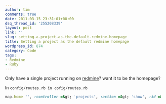 ```yaml
---
author: tim
comments: true
date: 2011-03-15 23:31:01+00:00
dsq_thread_id: '255208339'
layout: post
link: ''
slug: setting-a-project-as-the-default-redmine-homepage
title: Setting a project as the default redmine homepage
wordpress_id: 874
category: Code
tags:
- Redmine
- Ruby
---
```


Only have a single project running on [redmine](http://www.redmine.org/)? want
it to be the homepage? 

In ```config/routes.rb in cofig/routes.rb```

```ruby
map.home '', :controller =&gt; 'projects', :action =&gt; 'show', :id =&gt; 'my_project_name'
```